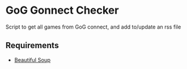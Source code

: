 # GoG Gonnect Checker
Script to get all games from GoG connect, and add to/update an rss file

## Requirements
  * [Beautiful Soup](https://www.crummy.com/software/BeautifulSoup/)
  